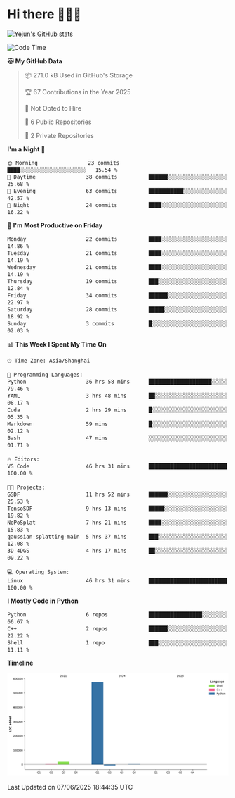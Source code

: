 # Hi there 👋👋👋


<!-- <img height="195px" src="https://github-readme-stats.vercel.app/api?username=yejun688&count_private=true&show_icons=true&hide_rank=true&title_color=0969da&bg_color=ffffff00&text_color=57606a&disable_animations=true"><img height="195px" src="https://github-readme-stats.vercel.app/api/top-langs?username=yejun688&layout=compact&title_color=0969da&bg_color=ffffff00&text_color=57606a"> -->

[![Yejun's GitHub stats](https://github-readme-stats.vercel.app/api?username=yejun688)](https://github.com/yejun688/github-readme-stats)

<!---
yejun688/yejun688 is a ✨ special ✨ repository because its `README.md` (this file) appears on your GitHub profile.
You can click the Preview link to take a look at your changes.
--->

<!--START_SECTION:waka-->
![Code Time](http://img.shields.io/badge/Code%20Time-1%2C301%20hrs%206%20mins-blue)

**🐱 My GitHub Data** 

> 📦 271.0 kB Used in GitHub's Storage 
 > 
> 🏆 67 Contributions in the Year 2025
 > 
> 🚫 Not Opted to Hire
 > 
> 📜 6 Public Repositories 
 > 
> 🔑 2 Private Repositories 
 > 
**I'm a Night 🦉** 

```text
🌞 Morning                23 commits          ████░░░░░░░░░░░░░░░░░░░░░   15.54 % 
🌆 Daytime                38 commits          ██████░░░░░░░░░░░░░░░░░░░   25.68 % 
🌃 Evening                63 commits          ███████████░░░░░░░░░░░░░░   42.57 % 
🌙 Night                  24 commits          ████░░░░░░░░░░░░░░░░░░░░░   16.22 % 
```
📅 **I'm Most Productive on Friday** 

```text
Monday                   22 commits          ████░░░░░░░░░░░░░░░░░░░░░   14.86 % 
Tuesday                  21 commits          ████░░░░░░░░░░░░░░░░░░░░░   14.19 % 
Wednesday                21 commits          ████░░░░░░░░░░░░░░░░░░░░░   14.19 % 
Thursday                 19 commits          ███░░░░░░░░░░░░░░░░░░░░░░   12.84 % 
Friday                   34 commits          ██████░░░░░░░░░░░░░░░░░░░   22.97 % 
Saturday                 28 commits          █████░░░░░░░░░░░░░░░░░░░░   18.92 % 
Sunday                   3 commits           █░░░░░░░░░░░░░░░░░░░░░░░░   02.03 % 
```


📊 **This Week I Spent My Time On** 

```text
🕑︎ Time Zone: Asia/Shanghai

💬 Programming Languages: 
Python                   36 hrs 58 mins      ████████████████████░░░░░   79.46 % 
YAML                     3 hrs 48 mins       ██░░░░░░░░░░░░░░░░░░░░░░░   08.17 % 
Cuda                     2 hrs 29 mins       █░░░░░░░░░░░░░░░░░░░░░░░░   05.35 % 
Markdown                 59 mins             █░░░░░░░░░░░░░░░░░░░░░░░░   02.12 % 
Bash                     47 mins             ░░░░░░░░░░░░░░░░░░░░░░░░░   01.71 % 

🔥 Editors: 
VS Code                  46 hrs 31 mins      █████████████████████████   100.00 % 

🐱‍💻 Projects: 
GSDF                     11 hrs 52 mins      ██████░░░░░░░░░░░░░░░░░░░   25.53 % 
TensoSDF                 9 hrs 13 mins       █████░░░░░░░░░░░░░░░░░░░░   19.82 % 
NoPoSplat                7 hrs 21 mins       ████░░░░░░░░░░░░░░░░░░░░░   15.83 % 
gaussian-splatting-main  5 hrs 37 mins       ███░░░░░░░░░░░░░░░░░░░░░░   12.08 % 
3D-4DGS                  4 hrs 17 mins       ██░░░░░░░░░░░░░░░░░░░░░░░   09.22 % 

💻 Operating System: 
Linux                    46 hrs 31 mins      █████████████████████████   100.00 % 
```

**I Mostly Code in Python** 

```text
Python                   6 repos             █████████████████░░░░░░░░   66.67 % 
C++                      2 repos             ██████░░░░░░░░░░░░░░░░░░░   22.22 % 
Shell                    1 repo              ███░░░░░░░░░░░░░░░░░░░░░░   11.11 % 
```



**Timeline**

![Lines of Code chart](https://raw.githubusercontent.com/yejun688/yejun688/main/assets/bar_graph.png)


 Last Updated on 07/06/2025 18:44:35 UTC
<!--END_SECTION:waka-->

